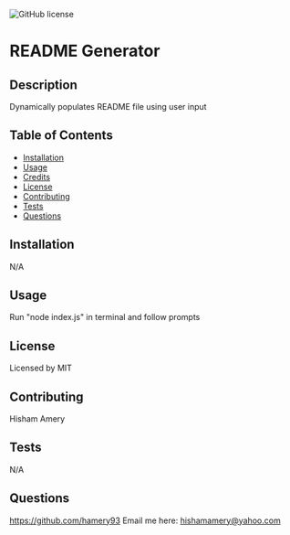 ![GitHub license](https://img.shields.io/badge/license-MIT-red.svg)
        


# README Generator


## Description 

Dynamically populates README file using user input

## Table of Contents

* [Installation](#installation)
* [Usage](#usage)
* [Credits](#credits)
* [License](#license)
* [Contributing](#contributing)
* [Tests](#tests)
* [Questions](#questions) 
    
## Installation
N/A


## Usage 
Run "node index.js" in terminal and follow prompts

    
## License
Licensed by MIT
    
## Contributing
Hisham Amery

## Tests
N/A
    
## Questions
https://github.com/hamery93
Email me here: hishamamery@yahoo.com
    